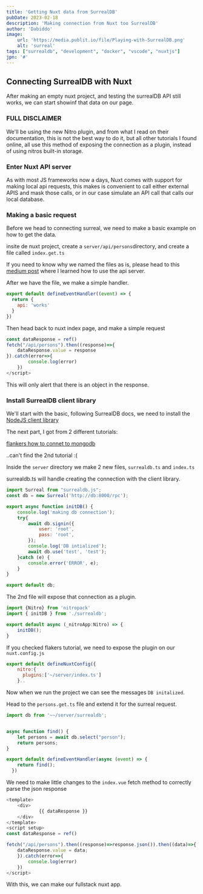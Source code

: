 ```yaml
---
title: 'Getting Nuxt data from SurrealDB'
pubDate: 2023-02-18
description: 'Making connection from Nuxt too SurrealDB'
author: 'Dabiddo'
image:
    url: 'https://media.publit.io/file/Playing-with-SurrealDB.png' 
    alt: 'surreal'
tags: ["surrealdb", "development", "docker", "vscode", "nuxtjs"]
jpn: '#'
---
```


## Connecting SurrealDB with Nuxt

After making an empty nuxt project, and testing the surrealDB API still works, we can start showinf that data on our page.

### FULL DISCLAIMER

We'll be using the new Nitro plugin, and from what I read on their documentation, this is not the best way to do it, but all other tutorials I found online, all use this method of exposing the connection as a plugin, instead of using nitros built-in storage.

### Enter Nuxt API server

As with most JS frameworks now a days, Nuxt comes with support for making local api requests, this makes is convenient to call either external APIS and mask those calls, or in our case simulate an API call that calls our local database.

### Making a basic request

Before we head to connecting surreal, we need to make a basic example on how to get the data.

insite de nuxt project, create a `server/api/persons`directory, and create a file called `index.get.ts`

If you need to know why we named the files as is, please head to this [medium post](https://medium.com/@shahriarrahi/create-api-with-nuxt3-adcb7b6a17dd) where I learned how to use the api server.

After we have the file, we make a simple handler.

```js
export default defineEventHandler((event) => {
  return {
    api: 'works'
  }
})
```

Then head back to nuxt index page, and make a simple request

```js
const dataResponse = ref()
fetch("/api/persons").then((response)=>{
    dataResponse.value = response
}).catch(error=>{
        console.log(error)
    })
</script>
```

This will only alert that there is an object in the response.

### Install SurrealDB client library

We'll start with the basic, following SurrealDB docs, we need to install the [NodeJS client library](https://surrealdb.com/docs/integration/libraries/nodejs)

The next part, I got from 2 different tutorials:

[flankers how to connet to mongodb](https://medium.com/@flanker72/nuxt3-complex-solutions-database-integration-8df941f0fb82)

..can't find the 2nd tutorial :(

Inside the `server` directory we make 2 new files, `surrealdb.ts` and `index.ts`

surrealdb.ts will handle creating the connection with the client library.

```js
import Surreal from "surrealdb.js";
const db = new Surreal('http://db:8000/rpc');

export async function initDB() {
    console.log('making db connection');
    try{
        await db.signin({
            user: 'root',
            pass: 'root',
        });
        console.log('DB intialized');
        await db.use('test', 'test');
    }catch (e) {
		console.error('ERROR', e);
	}
}

export default db;
```

The 2nd file will expose that connection as a plugin.

```js
import {Nitro} from 'nitropack'
import { initDB } from './surrealdb';

export default async (_nitroApp:Nitro) => {
    initDB();
}
```

If you checked flakers tutorial, we need to expose the plugin on our `nuxt.config.js`

```js
export default defineNuxtConfig({
    nitro:{
      plugins:['~/server/index.ts']
    }..
```

Now when we run the project we can see the messages `DB initalized`.

Head to the `persons.get.ts` file and extend it for the surreal request.

```js
import db from '~~/server/surrealdb';


async function find() {
	let persons = await db.select("person");
	return persons;
}

export default defineEventHandler(async (event) => {
	return find();
  })
```

We need to make little changes to the `index.vue` fetch method to correctly parse the json response

```js
<template>
    <div>
            {{ dataResponse }}
    </div>
</template>
<script setup>
const dataResponse = ref()

fetch("/api/persons").then((response)=>response.json()).then((data)=>{
    dataResponse.value = data;
    }).catch(error=>{
        console.log(error)
    })
</script>
```

With this, we can make our fullstack nuxt app.
